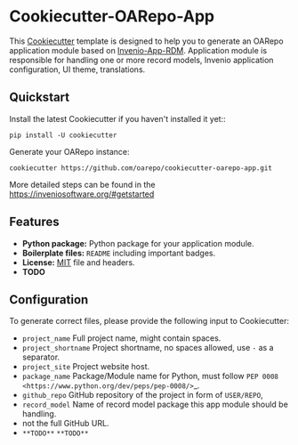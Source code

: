 <!--
 Copyright (c) 2022 CESNET

 This software is released under the MIT License.
 https://opensource.org/licenses/MIT
-->

# Cookiecutter-OARepo-App

This [Cookiecutter](https://github.com/audreyr/cookiecutter) template is designed to help you to generate an OARepo application module
based on [Invenio-App-RDM](https://github.com/inveniosoftware/invenio-app-rdm).
Application module is responsible for handling one or more record models, Invenio application configuration, UI theme, translations.

## Quickstart

Install the latest Cookiecutter if you haven't installed it yet::

    pip install -U cookiecutter

Generate your OARepo instance:

    cookiecutter https://github.com/oarepo/cookiecutter-oarepo-app.git

More detailed steps can be found in the <https://inveniosoftware.org/#getstarted>

## Features

- **Python package:** Python package for your application module.
- **Boilerplate files:** `README` including important badges.
- **License:** [MIT](https://opensource.org/licenses/MIT) file and headers.
- **TODO**

## Configuration

To generate correct files, please provide the following input to Cookiecutter:

- `project_name` Full project name, might contain spaces.
- `project_shortname` Project shortname, no spaces allowed, use `-` as a separator.
- `project_site` Project website host.
- `package_name` Package/Module name for Python, must follow `PEP 0008 <https://www.python.org/dev/peps/pep-0008/>`\_.
- `github_repo` GitHub repository of the project in form of `USER/REPO`,
- `record_model` Name of record model package this app module should be handling.
- not the full GitHub URL.
- `**TODO**` `**TODO**`
